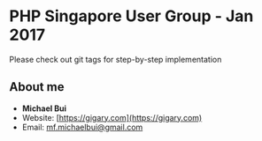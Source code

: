 PHP Singapore User Group - Jan 2017
===

Please check out git tags for step-by-step implementation
 
About me
---
 - **Michael Bui**
 - Website: [https://gigary.com](https://gigary.com)
 - Email: [mf.michaelbui@gmail.com](mailto:mf.michaelbui@gmail.com)
 